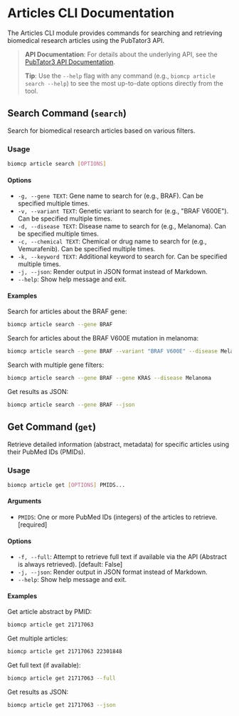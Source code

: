 # Articles CLI Documentation

The Articles CLI module provides commands for searching and retrieving biomedical research articles using the PubTator3 API.

> **API Documentation**: For details about the underlying API, see the [PubTator3 API Documentation](../apis/pubtator3_api.md).
>
> **Tip**: Use the `--help` flag with any command (e.g., `biomcp article search --help`) to see the most up-to-date options directly from the tool.

## Search Command (`search`)

Search for biomedical research articles based on various filters.

### Usage

```bash
biomcp article search [OPTIONS]
```

#### Options

- `-g, --gene TEXT`: Gene name to search for (e.g., BRAF). Can be specified multiple times.
- `-v, --variant TEXT`: Genetic variant to search for (e.g., "BRAF V600E"). Can be specified multiple times.
- `-d, --disease TEXT`: Disease name to search for (e.g., Melanoma). Can be specified multiple times.
- `-c, --chemical TEXT`: Chemical or drug name to search for (e.g., Vemurafenib). Can be specified multiple times.
- `-k, --keyword TEXT`: Additional keyword to search for. Can be specified multiple times.
- `-j, --json`: Render output in JSON format instead of Markdown.
- `--help`: Show help message and exit.

#### Examples

Search for articles about the BRAF gene:

```bash
biomcp article search --gene BRAF
```

Search for articles about the BRAF V600E mutation in melanoma:

```bash
biomcp article search --gene BRAF --variant "BRAF V600E" --disease Melanoma
```

Search with multiple gene filters:

```bash
biomcp article search --gene BRAF --gene KRAS --disease Melanoma
```



Get results as JSON:

```bash
biomcp article search --gene BRAF --json
```

## Get Command (`get`)

Retrieve detailed information (abstract, metadata) for specific articles using their PubMed IDs (PMIDs).

### Usage

```bash
biomcp article get [OPTIONS] PMIDS...
```

#### Arguments

- `PMIDS`: One or more PubMed IDs (integers) of the articles to retrieve. [required]

#### Options

- `-f, --full`: Attempt to retrieve full text if available via the API (Abstract is always retrieved). [default: False]
- `-j, --json`: Render output in JSON format instead of Markdown.
- `--help`: Show help message and exit.

#### Examples

Get article abstract by PMID:

```bash
biomcp article get 21717063
```

Get multiple articles:

```bash
biomcp article get 21717063 22301848
```

Get full text (if available):

```bash
biomcp article get 21717063 --full
```

Get results as JSON:

```bash
biomcp article get 21717063 --json
